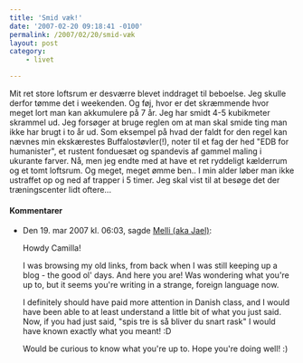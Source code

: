 ```yaml
---
title: 'Smid væk!'
date: '2007-02-20 09:18:41 -0100'
permalink: /2007/02/20/smid-væk
layout: post
category:
    - livet

---
```

Mit ret store loftsrum er desværre blevet inddraget til beboelse. Jeg skulle derfor tømme det i weekenden. Og føj, hvor er det skræmmende hvor meget lort man kan akkumulere på 7 år. Jeg har smidt 4-5 kubikmeter skrammel ud. Jeg forsøger at bruge reglen om at man skal smide ting man ikke har brugt i to år ud. Som eksempel på hvad der faldt for den regel kan nævnes min ekskærestes Buffalostøvler(!), noter til et fag der hed "EDB for humanister", et rustent fonduesæt og spandevis af gammel maling i ukurante farver. Nå, men jeg endte med at have et ret ryddeligt kælderrum og et tomt loftsrum. Og meget, meget ømme ben.. I min alder løber man ikke ustraffet op og ned af trapper i 5 timer. Jeg skal vist til at besøge det der træningscenter lidt oftere...
<div class="vintage-comments">
<h4>Kommentarer </h4>
<ul class="vintage-comments-list"><li>
<p class="comment-meta">Den <time pubdate datetime="2007-03-19T18:03:25+01:00">19. mar 2007 kl.  06:03</time>, sagde <a href="http://www.androgynousmind.com">Melli (aka Jael)</a>:</p>
<p>Howdy Camilla!</p>
<p>I was browsing my old links, from back when I was still keeping up a blog - the good ol' days. And here you are! Was wondering what you're up to, but it seems you're writing in a strange, foreign language now.</p>
<p>I definitely should have paid more attention in Danish class, and I would have been able to at least understand a little bit of what you just said. Now, if you had just said, "spis tre is så bliver du snart rask" I would have known exactly what you meant! :D</p>
<p>Would be curious to know what you're up to. Hope you're doing well! :)</p>
</li>
</ul>
</div>
